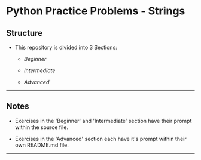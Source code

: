 # Python Practice Problems - **Strings**

## Structure
* This repository is divided into 3 Sections:
    * *Beginner*

    * *Intermediate*

    * *Advanced*

---

## Notes
* Exercises in the 'Beginner' and 'Intermediate' section have their prompt within the source file.

* Exercises in the 'Advanced' section each have it's prompt within their own README.md file.

---
